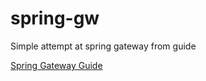 # spring-gw
Simple attempt at spring gateway from guide

[Spring Gateway Guide](https://spring.io/guides/gs/gateway/)